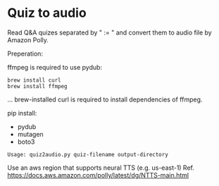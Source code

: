 # Quiz to audio

Read Q&A quizes separated by " := " and convert them to audio file by Amazon Polly.

Preperation:

ffmpeg is required to use pydub:

```
brew install curl
brew install ffmpeg
```

... brew-installed curl is required to install dependencies of ffmpeg.

pip install:
- pydub
- mutagen
- boto3

```
Usage: quiz2audio.py quiz-filename output-directory
```

Use an aws region that supports neural TTS (e.g. us-east-1)
Ref. <https://docs.aws.amazon.com/polly/latest/dg/NTTS-main.html>

